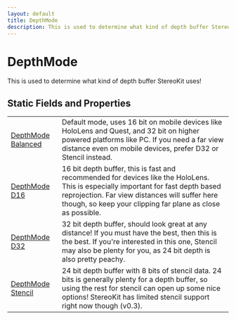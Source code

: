 ```yaml
---
layout: default
title: DepthMode
description: This is used to determine what kind of depth buffer StereoKit uses!
---
```

# DepthMode

This is used to determine what kind of depth buffer
StereoKit uses!




## Static Fields and Properties

|  |  |
|--|--|
|[DepthMode]({{site.url}}/Pages/Reference/DepthMode.html) [Balanced]({{site.url}}/Pages/Reference/DepthMode/Balanced.html)|Default mode, uses 16 bit on mobile devices like HoloLens and Quest, and 32 bit on higher powered platforms like PC. If you need a far view distance even on mobile devices, prefer D32 or Stencil instead.|
|[DepthMode]({{site.url}}/Pages/Reference/DepthMode.html) [D16]({{site.url}}/Pages/Reference/DepthMode/D16.html)|16 bit depth buffer, this is fast and recommended for devices like the HoloLens. This is especially important for fast depth based reprojection. Far view distances will suffer here though, so keep your clipping far plane as close as possible.|
|[DepthMode]({{site.url}}/Pages/Reference/DepthMode.html) [D32]({{site.url}}/Pages/Reference/DepthMode/D32.html)|32 bit depth buffer, should look great at any distance! If you must have the best, then this is the best. If you're interested in this one, Stencil may also be plenty for you, as 24 bit depth is also pretty peachy.|
|[DepthMode]({{site.url}}/Pages/Reference/DepthMode.html) [Stencil]({{site.url}}/Pages/Reference/DepthMode/Stencil.html)|24 bit depth buffer with 8 bits of stencil data. 24 bits is generally plenty for a depth buffer, so using the rest for stencil can open up some nice options! StereoKit has limited stencil support right now though (v0.3).|


